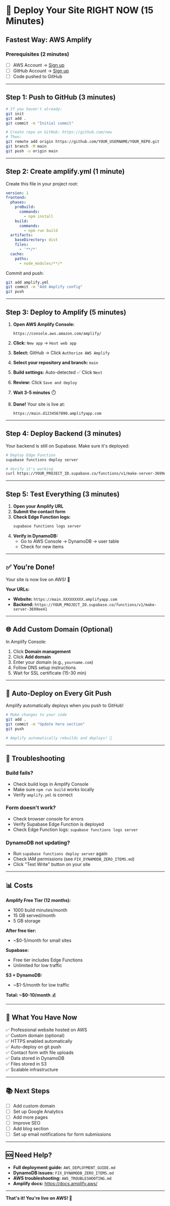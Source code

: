 # 🚀 Deploy Your Site RIGHT NOW (15 Minutes)

## Fastest Way: AWS Amplify

### Prerequisites (2 minutes)
- [ ] AWS Account → [Sign up](https://aws.amazon.com/)
- [ ] GitHub Account → [Sign up](https://github.com/)
- [ ] Code pushed to GitHub

---

## Step 1: Push to GitHub (3 minutes)

```bash
# If you haven't already:
git init
git add .
git commit -m "Initial commit"

# Create repo on GitHub: https://github.com/new
# Then:
git remote add origin https://github.com/YOUR_USERNAME/YOUR_REPO.git
git branch -M main
git push -u origin main
```

---

## Step 2: Create amplify.yml (1 minute)

Create this file in your project root:

```yaml
version: 1
frontend:
  phases:
    preBuild:
      commands:
        - npm install
    build:
      commands:
        - npm run build
  artifacts:
    baseDirectory: dist
    files:
      - '**/*'
  cache:
    paths:
      - node_modules/**/*
```

Commit and push:
```bash
git add amplify.yml
git commit -m "Add Amplify config"
git push
```

---

## Step 3: Deploy to Amplify (5 minutes)

1. **Open AWS Amplify Console:**
   ```
   https://console.aws.amazon.com/amplify/
   ```

2. **Click:** `New app` → `Host web app`

3. **Select:** GitHub → Click `Authorize AWS Amplify`

4. **Select your repository and branch:** `main`

5. **Build settings:** Auto-detected ✅ Click `Next`

6. **Review:** Click `Save and deploy`

7. **Wait 3-5 minutes** ⏱️

8. **Done!** Your site is live at:
   ```
   https://main.d1234567890.amplifyapp.com
   ```

---

## Step 4: Deploy Backend (3 minutes)

Your backend is still on Supabase. Make sure it's deployed:

```bash
# Deploy Edge Function
supabase functions deploy server

# Verify it's working
curl https://YOUR_PROJECT_ID.supabase.co/functions/v1/make-server-3699ee41/health
```

---

## Step 5: Test Everything (3 minutes)

1. **Open your Amplify URL**
2. **Submit the contact form**
3. **Check Edge Function logs:**
   ```bash
   supabase functions logs server
   ```
4. **Verify in DynamoDB:**
   - Go to AWS Console → DynamoDB → user table
   - Check for new items

---

## ✅ You're Done!

Your site is now live on AWS! 🎉

**Your URLs:**
- **Website:** `https://main.XXXXXXXXX.amplifyapp.com`
- **Backend:** `https://YOUR_PROJECT_ID.supabase.co/functions/v1/make-server-3699ee41`

---

## 🌐 Add Custom Domain (Optional)

In Amplify Console:
1. Click **Domain management**
2. Click **Add domain**
3. Enter your domain (e.g., `yourname.com`)
4. Follow DNS setup instructions
5. Wait for SSL certificate (15-30 min)

---

## 🔄 Auto-Deploy on Every Git Push

Amplify automatically deploys when you push to GitHub!

```bash
# Make changes to your code
git add .
git commit -m "Update hero section"
git push

# Amplify automatically rebuilds and deploys! 🚀
```

---

## 🐛 Troubleshooting

### Build fails?
- Check build logs in Amplify Console
- Make sure `npm run build` works locally
- Verify `amplify.yml` is correct

### Form doesn't work?
- Check browser console for errors
- Verify Supabase Edge Function is deployed
- Check Edge Function logs: `supabase functions logs server`

### DynamoDB not updating?
- Run `supabase functions deploy server` again
- Check IAM permissions (see `FIX_DYNAMODB_ZERO_ITEMS.md`)
- Click "Test Write" button on your site

---

## 📊 Costs

**Amplify Free Tier (12 months):**
- 1000 build minutes/month
- 15 GB served/month
- 5 GB storage

**After free tier:**
- ~$0-5/month for small sites

**Supabase:**
- Free tier includes Edge Functions
- Unlimited for low traffic

**S3 + DynamoDB:**
- ~$1-5/month for low traffic

**Total: ~$0-10/month** 💰

---

## 🎯 What You Have Now

✅ Professional website hosted on AWS  
✅ Custom domain (optional)  
✅ HTTPS enabled automatically  
✅ Auto-deploy on git push  
✅ Contact form with file uploads  
✅ Data stored in DynamoDB  
✅ Files stored in S3  
✅ Scalable infrastructure  

---

## 📚 Next Steps

- [ ] Add custom domain
- [ ] Set up Google Analytics
- [ ] Add more pages
- [ ] Improve SEO
- [ ] Add blog section
- [ ] Set up email notifications for form submissions

---

## 🆘 Need Help?

- **Full deployment guide:** `AWS_DEPLOYMENT_GUIDE.md`
- **DynamoDB issues:** `FIX_DYNAMODB_ZERO_ITEMS.md`
- **AWS troubleshooting:** `AWS_TROUBLESHOOTING.md`
- **Amplify docs:** https://docs.amplify.aws/

---

**That's it! You're live on AWS! 🚀**
